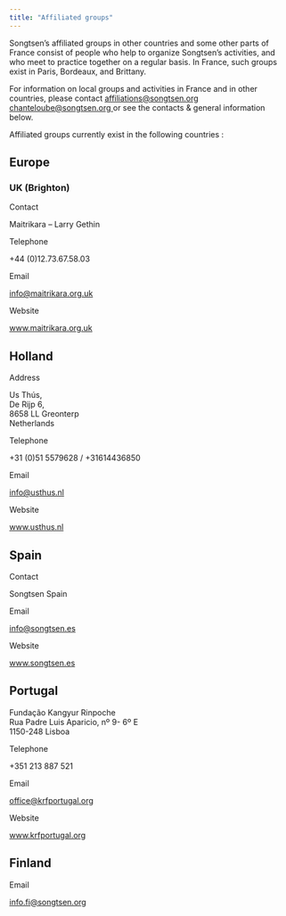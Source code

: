 ```yaml
---
title: "Affiliated groups"
---
```


Songtsen’s affiliated groups in other countries and some other parts of France consist of people who help to organize Songtsen’s activities, and who meet to practice together on a regular basis. In France, such groups exist in Paris, Bordeaux, and Brittany. 

For information on local groups and activities in France and in other countries, please contact affiliations@songtsen.org [ chanteloube@songtsen.org ](mailto:chanteloube@songtsen.org) or see the contacts & general information below. 

Affiliated groups currently exist in the following countries : 

##  Europe 

###  UK (Brighton) 

Contact 

Maitrikara – Larry Gethin 

Telephone 

+44 (0)12.73.67.58.03 

Email 

[ info@maitrikara.org.uk ](mailto:info@maitrikara.org.uk)

Website 

[ www.maitrikara.org.uk ](http://www.maitrikara.org.uk/)

##  Holland 

Address 

Us Thús,   
De Rijp 6,   
8658 LL Greonterp   
Netherlands 

Telephone 

+31 (0)51 5579628 / +31614436850 

Email 

[ info@usthus.nl ](mailto:info@usthus.nl/)

Website 

[ www.usthus.nl ](http://www.usthus.nl/)

##  Spain 

Contact 

Songtsen Spain 

Email 

[ info@songtsen.es ](mailto:info@songtsen.es)

Website 

[ www.songtsen.es ](http://www.songtsen.es/)

##  Portugal 

Fundação Kangyur Rinpoche   
Rua Padre Luis Aparicio, nº 9- 6º E   
1150-248 Lisboa 

Telephone 

+351 213 887 521 

Email 

[ office@krfportugal.org ](mailto:office@krfportugal.org)

Website 

[ www.krfportugal.org ](http://www.krfportugal.org/)

##  Finland 

Email 

[ info.fi@songtsen.org ](mailto:info.fi@songtsen.org)
